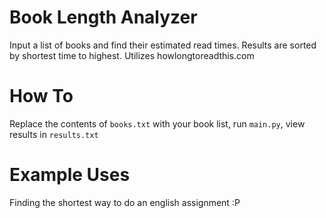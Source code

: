 # Book Length Analyzer
Input a list of books and find their estimated read times. Results are sorted by shortest time to highest.
Utilizes howlongtoreadthis.com
# How To
Replace the contents of `books.txt` with your book list, run `main.py`, view results in `results.txt`
# Example Uses
Finding the shortest way to do an english assignment :P
